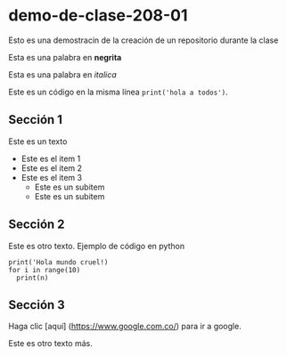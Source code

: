 # demo-de-clase-208-01

Esto es una demostracin de la creación de un repositorio durante la clase

Esta es una palabra en **negrita**

Esta es una palabra en *italica*

Este es un código en la misma línea `print('hola a todos')`.

## Sección 1

Este es un texto

* Este es el item 1
* Este es el item 2
* Este es el item 3
  * Este es un subitem
  * Este es un subitem

## Sección 2

Este es otro texto. Ejemplo de código en python

    print('Hola mundo cruel!)
    for i in range(10)
      print(n)
      
## Sección 3

Haga clic [aquí] (https://www.google.com.co/) para ir a google.

Este es otro texto más.
